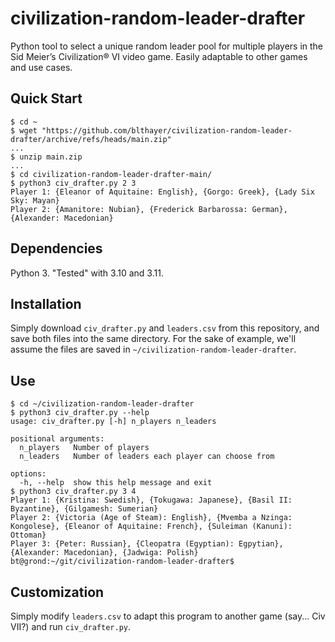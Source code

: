 # civilization-random-leader-drafter
Python tool to select a unique random leader pool for multiple players in the Sid Meier’s Civilization® VI video game. Easily adaptable to other games and use cases.

## Quick Start

```console
$ cd ~
$ wget "https://github.com/blthayer/civilization-random-leader-drafter/archive/refs/heads/main.zip"
...
$ unzip main.zip 
...
$ cd civilization-random-leader-drafter-main/
$ python3 civ_drafter.py 2 3
Player 1: {Eleanor of Aquitaine: English}, {Gorgo: Greek}, {Lady Six Sky: Mayan}
Player 2: {Amanitore: Nubian}, {Frederick Barbarossa: German}, {Alexander: Macedonian}
```

## Dependencies

Python 3. "Tested" with 3.10 and 3.11.

## Installation

Simply download `civ_drafter.py` and `leaders.csv` from this repository, and save both
files into the same directory. For the sake of example, we'll assume
the files are saved in `~/civilization-random-leader-drafter`.

## Use

```console
$ cd ~/civilization-random-leader-drafter
$ python3 civ_drafter.py --help
usage: civ_drafter.py [-h] n_players n_leaders

positional arguments:
  n_players   Number of players
  n_leaders   Number of leaders each player can choose from

options:
  -h, --help  show this help message and exit
$ python3 civ_drafter.py 3 4
Player 1: {Kristina: Swedish}, {Tokugawa: Japanese}, {Basil II: Byzantine}, {Gilgamesh: Sumerian}
Player 2: {Victoria (Age of Steam): English}, {Mvemba a Nzinga: Kongolese}, {Eleanor of Aquitaine: French}, {Suleiman (Kanuni): Ottoman}
Player 3: {Peter: Russian}, {Cleopatra (Egyptian): Egpytian}, {Alexander: Macedonian}, {Jadwiga: Polish}
bt@grond:~/git/civilization-random-leader-drafter$
```

## Customization

Simply modify `leaders.csv` to adapt this program to another game (say... Civ VII?)
and run `civ_drafter.py`.
